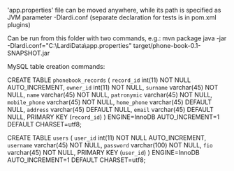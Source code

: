 'app.properties' file can be moved anywhere, while its path is specified as JVM parameter -Dlardi.conf (separate declaration
for tests is in pom.xml plugins)

Can be run from this folder with two commands, e.g.:
mvn package
java -jar -Dlardi.conf="C:\\LardiData\\app.properties" target/phone-book-0.1-SNAPSHOT.jar


MySQL table creation commands:

CREATE TABLE `phonebook_records` (
  `record_id` int(11) NOT NULL AUTO_INCREMENT,
  `owner_id` int(11) NOT NULL,
  `surname` varchar(45) NOT NULL,
  `name` varchar(45) NOT NULL,
  `patronymic` varchar(45) NOT NULL,
  `mobile_phone` varchar(45) NOT NULL,
  `home_phone` varchar(45) DEFAULT NULL,
  `address` varchar(45) DEFAULT NULL,
  `email` varchar(45) DEFAULT NULL,
  PRIMARY KEY (`record_id`)
) ENGINE=InnoDB AUTO_INCREMENT=1 DEFAULT CHARSET=utf8;

CREATE TABLE `users` (
  `user_id` int(11) NOT NULL AUTO_INCREMENT,
  `username` varchar(45) NOT NULL,
  `password` varchar(100) NOT NULL,
  `fio` varchar(45) NOT NULL,
  PRIMARY KEY (`user_id`)
) ENGINE=InnoDB AUTO_INCREMENT=1 DEFAULT CHARSET=utf8;

